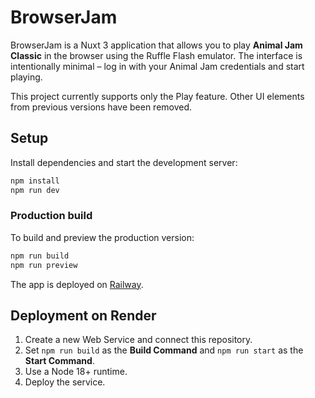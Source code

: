# BrowserJam

BrowserJam is a Nuxt 3 application that allows you to play **Animal Jam Classic** in the browser using the Ruffle Flash emulator. The interface is intentionally minimal – log in with your Animal Jam credentials and start playing.

This project currently supports only the Play feature. Other UI elements from previous versions have been removed.

## Setup

Install dependencies and start the development server:

```bash
npm install
npm run dev
```

### Production build

To build and preview the production version:

```bash
npm run build
npm run preview
```

The app is deployed on [Railway](https://animaljam.up.railway.app/).

## Deployment on Render

1. Create a new Web Service and connect this repository.
2. Set `npm run build` as the **Build Command** and `npm run start` as the **Start Command**.
3. Use a Node 18+ runtime.
4. Deploy the service.

